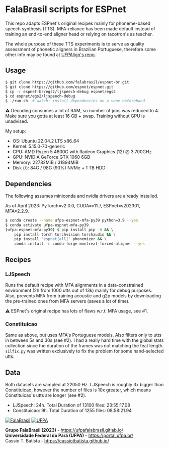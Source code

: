 # FalaBrasil scripts for ESPnet

This repo adapts ESPnet's original recipes mainly for phoneme-based speech
synthesis (TTS). MFA-reliance has been made default instead of training an
end-to-end aligner head or relying on tacotron's as teacher.

The whole purpose of these TTS experiments is to serve as quality assessment
of phonetic aligners in Brazilian Portuguese, therefore some other info may be
found at [UFPAlign's repo](https://github.com/falabrasil/ufpalign).


## Usage

```bash
$ git clone https://github.com/falabrasil/espnet-br.git
$ git clone https://github.com/espnet/espnet.git
$ cp -r espnet-br/egs2/ljspeech-debug espnet/egs2
$ cd espnet/egs2/ljspeech-debug
$ ./run.sh  # watch: install dependencies on a venv beforehand
```

:warning: Decoding consumes a lot of RAM, so number of jobs was reduced to 4.
Make sure you gotta at least 16 GB + swap. Training without GPU is unadvised.

My setup:

- OS: Ubuntu 22.04.2 LTS x86\_64
- Kernel: 5.15.0-70-generic
- CPU: AMD Ryzen 5 4600G with Radeon Graphics (12) @ 3.700GHz
- GPU: NVIDIA GeForce GTX 1060 6GB
- Memory: 22782MiB / 31894MiB
- Disk (/): 84G / 98G (90%) NVMe + 1 TB HDD


## Dependencies

The following assumes miniconda and nvidia drivers are already installed.

As of April 2023: PyTorch=v2.0.0, CUDA=v11.7, ESPnet=v202301, MFA=2.2.9.

```bash
$ conda create --name ufpa-espnet-mfa-py39 python=3.9 --yes
$ conda activate ufpa-espnet-mfa-py39
(ufpa-espnet-mfa-py39) $ pip install pip -U && \
    pip install torch torchvision torchaudio && \
    pip install 'espnet[all]' phonemizer && \
    conda install -c conda-forge montreal-forced-aligner --yes
```


## Recipes

### LJSpeech

Runs the default recipe with MFA alignments in a data-constrained environment
(2h from 1000 utts out of 13k) mainly for debug purposes. Also, prevents MFA
from training acoustic and g2p models by downloading the pre-trained ones from
MFA servers (saves a lot of time).

:warning: ESPnet's original recipe has lots of flaws w.r.t. MFA usage, see #1.

### Constituicao

Same as above, but uses MFA's Portuguese models. Also filters only to utts in
between 5s and 30s (see #2). I had a really hard time with the global stats
collection since the duration of the frames was not matching the feat length.
`silfix.py` was written exclusively to fix the problem for some hand-selected
utts.


## Data

Both datasets are sampled at 22050 Hz. LJSpeech is roughly 3x bigger than
Constituicao, however the number of files is 10x greater, which means
Constituicao's utts are longer (see #2).

- LJSpeech: 24h. Total Duration of 13100 files: 23:55:17.08
- Constituicao: 9h. Total Duration of 1255 files: 08:58:21.94


[![FalaBrasil](https://gitlab.com/falabrasil/avatars/-/raw/main/logo_fb_git_footer.png)](https://ufpafalabrasil.gitlab.io/ "Visite o site do Grupo FalaBrasil") [![UFPA](https://gitlab.com/falabrasil/avatars/-/raw/main/logo_ufpa_git_footer.png)](https://portal.ufpa.br/ "Visite o site da UFPA")

__Grupo FalaBrasil (2023)__ - https://ufpafalabrasil.gitlab.io/      
__Universidade Federal do Pará (UFPA)__ - https://portal.ufpa.br/     
Cassio T. Batista - https://cassiotbatista.github.io/    
